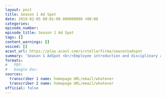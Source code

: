 ```yaml
---
layout: post
title: Season 1 Ad Spot
date: 2019-02-05 00:01:00.000000000 +00:00
categories: 
episode_number: 
episode_title: Season 1 Ad Spot
tags: []
content_warnings: []
voiced: []
acast_url: https://play.acast.com/s/stellarfirma/season1adspot
summary: 'Season 1 AdSpot <br/>Employee introduction and disciplinary action <br/><br/>Citizen Employee T. Geistman (ID 362884) submits Bio Facsimile David 7 (ID 95847336) to standard disciplinary action. <br/><br/>Content Warning for: <br/> - Comedic violence <br/> - Emotional Abuse'
formats:
#   PDF: 
#   Google Doc: 
sources:
  transcriber 1 name: homepage URL/email/whatever
  transcriber 2 name: homepage URL/email/whatever
official: false
---
```


